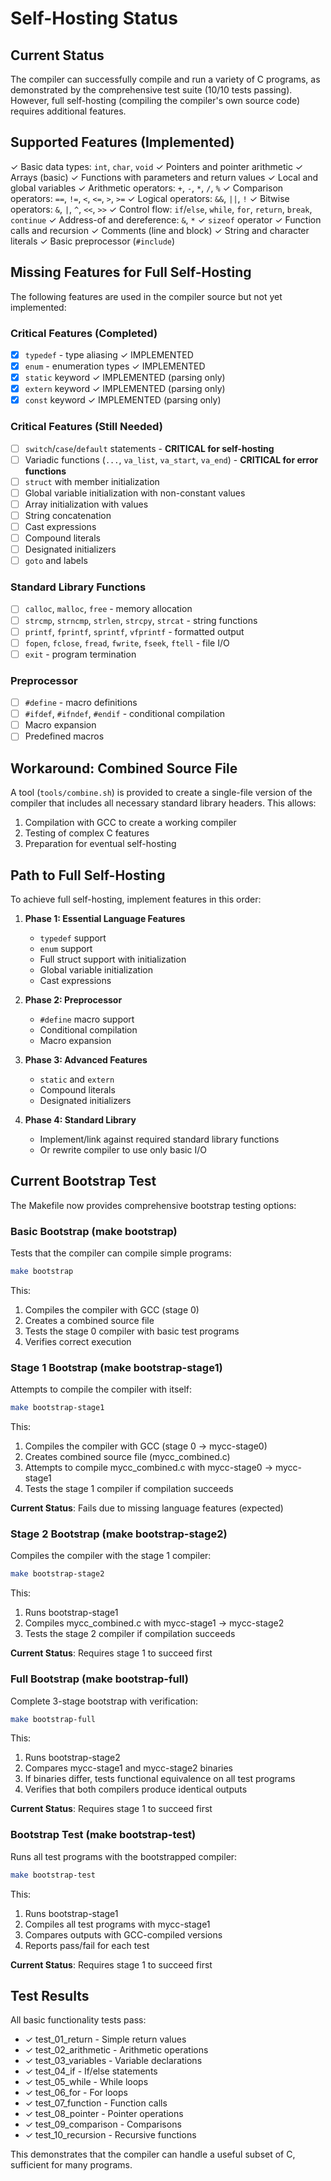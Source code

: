 # Self-Hosting Status

## Current Status

The compiler can successfully compile and run a variety of C programs, as demonstrated by the comprehensive test suite (10/10 tests passing). However, full self-hosting (compiling the compiler's own source code) requires additional features.

## Supported Features (Implemented)

✓ Basic data types: `int`, `char`, `void`
✓ Pointers and pointer arithmetic
✓ Arrays (basic)
✓ Functions with parameters and return values
✓ Local and global variables
✓ Arithmetic operators: `+`, `-`, `*`, `/`, `%`
✓ Comparison operators: `==`, `!=`, `<`, `<=`, `>`, `>=`
✓ Logical operators: `&&`, `||`, `!`
✓ Bitwise operators: `&`, `|`, `^`, `<<`, `>>`
✓ Control flow: `if`/`else`, `while`, `for`, `return`, `break`, `continue`
✓ Address-of and dereference: `&`, `*`
✓ `sizeof` operator
✓ Function calls and recursion
✓ Comments (line and block)
✓ String and character literals
✓ Basic preprocessor (`#include`)

## Missing Features for Full Self-Hosting

The following features are used in the compiler source but not yet implemented:

### Critical Features (Completed)
- [x] `typedef` - type aliasing ✓ IMPLEMENTED
- [x] `enum` - enumeration types ✓ IMPLEMENTED
- [x] `static` keyword ✓ IMPLEMENTED (parsing only)
- [x] `extern` keyword ✓ IMPLEMENTED (parsing only)
- [x] `const` keyword ✓ IMPLEMENTED (parsing only)

### Critical Features (Still Needed)
- [ ] `switch`/`case`/`default` statements - **CRITICAL for self-hosting**
- [ ] Variadic functions (`...`, `va_list`, `va_start`, `va_end`) - **CRITICAL for error functions**
- [ ] `struct` with member initialization
- [ ] Global variable initialization with non-constant values
- [ ] Array initialization with values
- [ ] String concatenation
- [ ] Cast expressions
- [ ] Compound literals
- [ ] Designated initializers
- [ ] `goto` and labels

### Standard Library Functions
- [ ] `calloc`, `malloc`, `free` - memory allocation
- [ ] `strcmp`, `strncmp`, `strlen`, `strcpy`, `strcat` - string functions
- [ ] `printf`, `fprintf`, `sprintf`, `vfprintf` - formatted output
- [ ] `fopen`, `fclose`, `fread`, `fwrite`, `fseek`, `ftell` - file I/O
- [ ] `exit` - program termination

### Preprocessor
- [ ] `#define` - macro definitions
- [ ] `#ifdef`, `#ifndef`, `#endif` - conditional compilation
- [ ] Macro expansion
- [ ] Predefined macros

## Workaround: Combined Source File

A tool (`tools/combine.sh`) is provided to create a single-file version of the compiler that includes all necessary standard library headers. This allows:

1. Compilation with GCC to create a working compiler
2. Testing of complex C features
3. Preparation for eventual self-hosting

## Path to Full Self-Hosting

To achieve full self-hosting, implement features in this order:

1. **Phase 1: Essential Language Features**
   - `typedef` support
   - `enum` support
   - Full struct support with initialization
   - Global variable initialization
   - Cast expressions

2. **Phase 2: Preprocessor**
   - `#define` macro support
   - Conditional compilation
   - Macro expansion

3. **Phase 3: Advanced Features**
   - `static` and `extern`
   - Compound literals
   - Designated initializers

4. **Phase 4: Standard Library**
   - Implement/link against required standard library functions
   - Or rewrite compiler to use only basic I/O

## Current Bootstrap Test

The Makefile now provides comprehensive bootstrap testing options:

### Basic Bootstrap (make bootstrap)
Tests that the compiler can compile simple programs:
```bash
make bootstrap
```

This:
1. Compiles the compiler with GCC (stage 0)
2. Creates a combined source file
3. Tests the stage 0 compiler with basic test programs
4. Verifies correct execution

### Stage 1 Bootstrap (make bootstrap-stage1)
Attempts to compile the compiler with itself:
```bash
make bootstrap-stage1
```

This:
1. Compiles the compiler with GCC (stage 0 → mycc-stage0)
2. Creates combined source file (mycc_combined.c)
3. Attempts to compile mycc_combined.c with mycc-stage0 → mycc-stage1
4. Tests the stage 1 compiler if compilation succeeds

**Current Status**: Fails due to missing language features (expected)

### Stage 2 Bootstrap (make bootstrap-stage2)
Compiles the compiler with the stage 1 compiler:
```bash
make bootstrap-stage2
```

This:
1. Runs bootstrap-stage1
2. Compiles mycc_combined.c with mycc-stage1 → mycc-stage2
3. Tests the stage 2 compiler if compilation succeeds

**Current Status**: Requires stage 1 to succeed first

### Full Bootstrap (make bootstrap-full)
Complete 3-stage bootstrap with verification:
```bash
make bootstrap-full
```

This:
1. Runs bootstrap-stage2
2. Compares mycc-stage1 and mycc-stage2 binaries
3. If binaries differ, tests functional equivalence on all test programs
4. Verifies that both compilers produce identical outputs

**Current Status**: Requires stage 1 to succeed first

### Bootstrap Test (make bootstrap-test)
Runs all test programs with the bootstrapped compiler:
```bash
make bootstrap-test
```

This:
1. Runs bootstrap-stage1
2. Compiles all test programs with mycc-stage1
3. Compares outputs with GCC-compiled versions
4. Reports pass/fail for each test

**Current Status**: Requires stage 1 to succeed first

## Test Results

All basic functionality tests pass:
- ✓ test_01_return - Simple return values
- ✓ test_02_arithmetic - Arithmetic operations
- ✓ test_03_variables - Variable declarations
- ✓ test_04_if - If/else statements
- ✓ test_05_while - While loops
- ✓ test_06_for - For loops
- ✓ test_07_function - Function calls
- ✓ test_08_pointer - Pointer operations
- ✓ test_09_comparison - Comparisons
- ✓ test_10_recursion - Recursive functions

This demonstrates that the compiler can handle a useful subset of C, sufficient for many programs.
